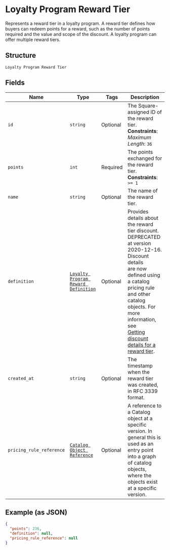 
# Loyalty Program Reward Tier

Represents a reward tier in a loyalty program. A reward tier defines how buyers can redeem points for a reward, such as the number of points required and the value and scope of the discount. A loyalty program can offer multiple reward tiers.

## Structure

`Loyalty Program Reward Tier`

## Fields

| Name | Type | Tags | Description |
|  --- | --- | --- | --- |
| `id` | `string` | Optional | The Square-assigned ID of the reward tier.<br>**Constraints**: *Maximum Length*: `36` |
| `points` | `int` | Required | The points exchanged for the reward tier.<br>**Constraints**: `>= 1` |
| `name` | `string` | Optional | The name of the reward tier. |
| `definition` | [`Loyalty Program Reward Definition`](../../doc/models/loyalty-program-reward-definition.md) | Optional | Provides details about the reward tier discount. DEPRECATED at version 2020-12-16. Discount details<br>are now defined using a catalog pricing rule and other catalog objects. For more information, see<br>[Getting discount details for a reward tier](https://developer.squareup.com/docs/loyalty-api/loyalty-rewards#get-discount-details). |
| `created_at` | `string` | Optional | The timestamp when the reward tier was created, in RFC 3339 format. |
| `pricing_rule_reference` | [`Catalog Object Reference`](../../doc/models/catalog-object-reference.md) | Optional | A reference to a Catalog object at a specific version. In general this is<br>used as an entry point into a graph of catalog objects, where the objects exist<br>at a specific version. |

## Example (as JSON)

```json
{
  "points": 236,
  "definition": null,
  "pricing_rule_reference": null
}
```

